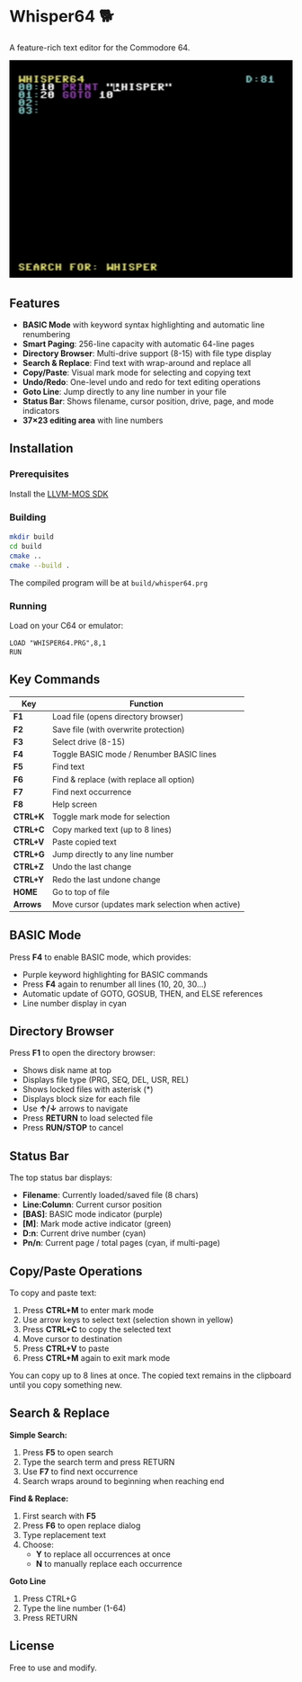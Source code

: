 # Whisper64 🐕
A feature-rich text editor for the Commodore 64.

![Whisper64 Screenshot](screenshot.png)

## Features

- **BASIC Mode** with keyword syntax highlighting and automatic line renumbering
- **Smart Paging**: 256-line capacity with automatic 64-line pages
- **Directory Browser**: Multi-drive support (8-15) with file type display
- **Search & Replace**: Find text with wrap-around and replace all
- **Copy/Paste**: Visual mark mode for selecting and copying text
- **Undo/Redo**: One-level undo and redo for text editing operations
- **Goto Line**: Jump directly to any line number in your file
- **Status Bar**: Shows filename, cursor position, drive, page, and mode indicators
- **37×23 editing area** with line numbers

## Installation

### Prerequisites
Install the [LLVM-MOS SDK](https://github.com/llvm-mos/llvm-mos-sdk#getting-started)

### Building
```bash
mkdir build
cd build
cmake ..
cmake --build .
```

The compiled program will be at `build/whisper64.prg`

### Running
Load on your C64 or emulator:
```
LOAD "WHISPER64.PRG",8,1
RUN
```

## Key Commands

| Key | Function |
|-----|----------|
| **F1** | Load file (opens directory browser) |
| **F2** | Save file (with overwrite protection) |
| **F3** | Select drive (8-15) |
| **F4** | Toggle BASIC mode / Renumber BASIC lines |
| **F5** | Find text |
| **F6** | Find & replace (with replace all option) |
| **F7** | Find next occurrence |
| **F8** | Help screen |
| **CTRL+K** | Toggle mark mode for selection |
| **CTRL+C** | Copy marked text (up to 8 lines) |
| **CTRL+V** | Paste copied text |
| **CTRL+G** | Jump directly to any line number |
| **CTRL+Z** | Undo the last change |
| **CTRL+Y** | Redo the last undone change |
| **HOME** | Go to top of file |
| **Arrows** | Move cursor (updates mark selection when active) |

## BASIC Mode

Press **F4** to enable BASIC mode, which provides:
- Purple keyword highlighting for BASIC commands
- Press **F4** again to renumber all lines (10, 20, 30...)
- Automatic update of GOTO, GOSUB, THEN, and ELSE references
- Line number display in cyan

## Directory Browser

Press **F1** to open the directory browser:
- Shows disk name at top
- Displays file type (PRG, SEQ, DEL, USR, REL)
- Shows locked files with asterisk (*)
- Displays block size for each file
- Use **↑/↓** arrows to navigate
- Press **RETURN** to load selected file
- Press **RUN/STOP** to cancel

## Status Bar

The top status bar displays:
- **Filename**: Currently loaded/saved file (8 chars)
- **Line:Column**: Current cursor position
- **[BAS]**: BASIC mode indicator (purple)
- **[M]**: Mark mode active indicator (green)
- **D:n**: Current drive number (cyan)
- **Pn/n**: Current page / total pages (cyan, if multi-page)

## Copy/Paste Operations

To copy and paste text:
1. Press **CTRL+M** to enter mark mode
2. Use arrow keys to select text (selection shown in yellow)
3. Press **CTRL+C** to copy the selected text
4. Move cursor to destination
5. Press **CTRL+V** to paste
6. Press **CTRL+M** again to exit mark mode

You can copy up to 8 lines at once. The copied text remains in the clipboard until you copy something new.

## Search & Replace

**Simple Search:**
1. Press **F5** to open search
2. Type the search term and press RETURN
3. Use **F7** to find next occurrence
4. Search wraps around to beginning when reaching end

**Find & Replace:**
1. First search with **F5**
2. Press **F6** to open replace dialog
3. Type replacement text
4. Choose:
   - **Y** to replace all occurrences at once
   - **N** to manually replace each occurrence

**Goto Line**
1. Press CTRL+G
2. Type the line number (1-64)
3. Press RETURN

## License
Free to use and modify.